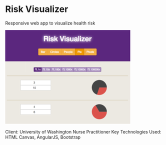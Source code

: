 # Risk Visualizer
Responsive web app to visualize health risk

![alt tag](https://github.com/xrochoa/RiskVisualizer/blob/master/github/cover.png)

Client: University of Washington Nurse Practitioner
Key Technologies Used: HTML Canvas, AngularJS, Bootstrap
